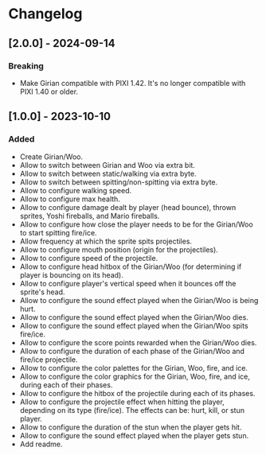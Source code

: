 # Changelog

## [2.0.0] - 2024-09-14

### Breaking

- Make Girian compatible with PIXI 1.42. It's no longer compatible with PIXI
  1.40 or older.

## [1.0.0] - 2023-10-10

### Added

- Create Girian/Woo.
- Allow to switch between Girian and Woo via extra bit.
- Allow to switch between static/walking via extra byte.
- Allow to switch between spitting/non-spitting via extra byte.
- Allow to configure walking speed.
- Allow to configure max health.
- Allow to configure damage dealt by player (head bounce), thrown sprites, Yoshi
  fireballs, and Mario fireballs.
- Allow to configure how close the player needs to be for the Girian/Woo to
  start spitting fire/ice.
- Allow frequency at which the sprite spits projectiles.
- Allow to configure mouth position (origin for the projectiles).
- Allow to configure speed of the projectile.
- Allow to configure head hitbox of the Girian/Woo (for determining if player is
  bouncing on its head).
- Allow to configure player's vertical speed when it bounces off the sprite's
  head.
- Allow to configure the sound effect played when the Girian/Woo is being hurt.
- Allow to configure the sound effect played when the Girian/Woo dies.
- Allow to configure the sound effect played when the Girian/Woo spits fire/ice.
- Allow to configure the score points rewarded when the Girian/Woo dies.
- Allow to configure the duration of each phase of the Girian/Woo and fire/ice
  projectile.
- Allow to configure the color palettes for the Girian, Woo, fire, and ice.
- Allow to configure the color graphics for the Girian, Woo, fire, and ice,
  during each of their phases.
- Allow to configure the hitbox of the projectile during each of its phases.
- Allow to configure the projectile effect when hitting the player, depending on
  its type (fire/ice). The effects can be: hurt, kill, or stun player.
- Allow to configure the duration of the stun when the player gets hit.
- Allow to configure the sound effect played when the player gets stun.
- Add readme.
